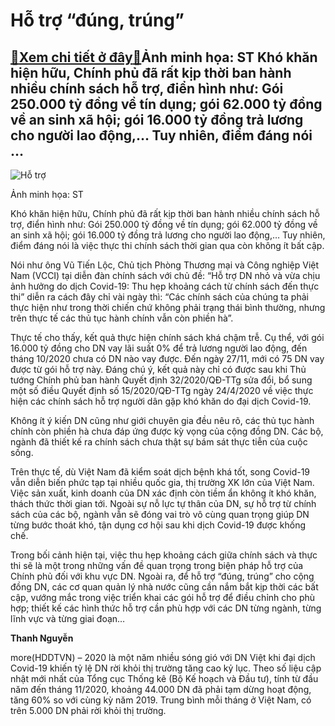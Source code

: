 Hỗ trợ “đúng, trúng”
====================

[:gift:Xem chi tiết ở đây:gift:](https://hddtvn.com/ho-tro-dung-trung/)Ảnh minh họa: ST Khó khăn hiện hữu, Chính phủ đã rất kịp thời ban hành nhiều chính sách hỗ trợ, điển hình như: Gói 250.000 tỷ đồng về tín dụng; gói 62.000 tỷ đồng về an sinh xã hội; gói 16.000 tỷ đồng trả lương cho người lao động,… Tuy nhiên, điểm đáng nói …
------------------------------------------------------------------------------------------------------------------------------------------------------------------------------------------------------------------------------------------------------------------





![Hỗ trợ ](https://hddtvn.com/wp-content/uploads/2021/01/1644_1-_09927.jpg "Hỗ trợ ")


Ảnh minh họa: ST



Khó khăn hiện hữu, Chính phủ đã rất kịp thời ban hành nhiều chính sách hỗ trợ, điển hình như: Gói 250.000 tỷ đồng về tín dụng; gói 62.000 tỷ đồng về an sinh xã hội; gói 16.000 tỷ đồng trả lương cho người lao động,… Tuy nhiên, điểm đáng nói là việc thực thi chính sách thời gian qua còn không ít bất cập.


Nói như ông Vũ Tiến Lộc, Chủ tịch Phòng Thương mại và Công nghiệp Việt Nam (VCCI) tại diễn đàn chính sách với chủ đề: “Hỗ trợ DN nhỏ và vừa chịu ảnh hưởng do dịch Covid-19: Thu hẹp khoảng cách từ chính sách đến thực thi” diễn ra cách đây chỉ vài ngày thì: “Các chính sách của chúng ta phải thực hiện như trong thời chiến chứ không phải trạng thái bình thường, nhưng trên thực tế các thủ tục hành chính vẫn còn phiền hà”.


Thực tế cho thấy, kết quả thực hiện chính sách khá chậm trễ. Cụ thể, với gói 16.000 tỷ đồng cho DN vay lãi suất 0% để trả lương người lao động, đến tháng 10/2020 chưa có DN nào vay được. Đến ngày 27/11, mới có 75 DN vay được từ gói hỗ trợ này. Đáng chú ý, kết quả này chỉ có được sau khi Thủ tướng Chính phủ ban hành Quyết định 32/2020/QĐ-TTg sửa đổi, bổ sung một số điều Quyết định số 15/2020/QĐ-TTg ngày 24/4/2020 về việc thực hiện các chính sách hỗ trợ người dân gặp khó khăn do đại dịch Covid-19.


Không ít ý kiến DN cũng như giới chuyên gia đều nêu rõ, các thủ tục hành chính còn phiền hà chưa đáp ứng được kỳ vọng của cộng đồng DN. Các bộ, ngành đã thiết kế ra chính sách chưa thật sự bám sát thực tiễn của cuộc sống.


Trên thực tế, dù Việt Nam đã kiểm soát dịch bệnh khá tốt, song Covid-19 vẫn diễn biến phức tạp tại nhiều quốc gia, thị trường XK lớn của Việt Nam. Việc sản xuất, kinh doanh của DN xác định còn tiềm ẩn không ít khó khăn, thách thức thời gian tới. Ngoài sự nỗ lực tự thân của DN, sự hỗ trợ từ chính sách của các bộ, ngành vẫn sẽ đóng vai trò vô cùng quan trọng giúp DN từng bước thoát khó, tận dụng cơ hội sau khi dịch Covid-19 được khống chế.


Trong bối cảnh hiện tại, việc thu hẹp khoảng cách giữa chính sách và thực thi sẽ là một trong những vấn đề quan trọng trong biện pháp hỗ trợ của Chính phủ đối với khu vực DN. Ngoài ra, để hỗ trợ “đúng, trúng” cho cộng đồng DN, các cơ quan quản lý nhà nước cũng cần nắm bắt kịp thời các bất cập, vướng mắc trong việc triển khai các gói hỗ trợ để điều chỉnh cho phù hợp; thiết kế các hình thức hỗ trợ cần phù hợp với các DN từng ngành, từng lĩnh vực và từng giai đoạn…




**Thanh Nguyễn**



more(HDDTVN) – 2020 là một năm nhiều sóng gió với DN Việt khi đại dịch Covid-19 khiến tỷ lệ DN rời khỏi thị trường tăng cao kỷ lục. Theo số liệu cập nhật mới nhất của Tổng cục Thống kê (Bộ Kế hoạch và Đầu tư), tính từ đầu năm đến tháng 11/2020, khoảng 44.000 DN đã phải tạm dừng hoạt động, tăng 60% so với cùng kỳ năm 2019. Trung bình mỗi tháng ở Việt Nam, có trên 5.000 DN phải rời khỏi thị trường.

